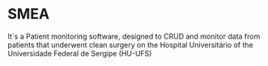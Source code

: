 # SMEA
It´s a Patient monitoring software, designed to CRUD and monitor data from patients that underwent clean surgery on the Hospital Universitário of the Universidade Federal de Sergipe (HU-UFS)
